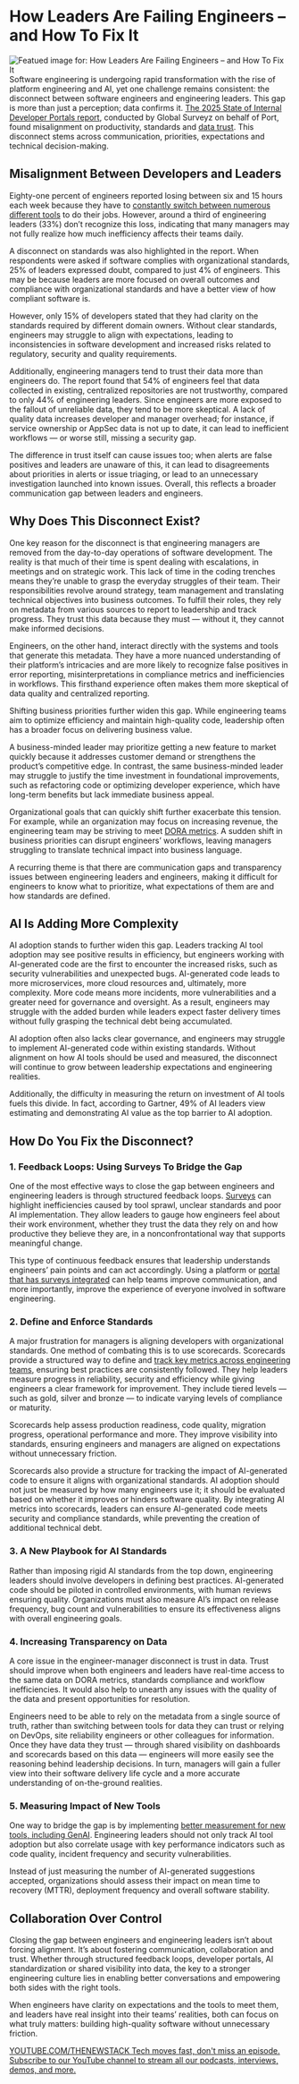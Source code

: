 # How Leaders Are Failing Engineers – and How To Fix It
![Featued image for: How Leaders Are Failing Engineers – and How To Fix It](https://cdn.thenewstack.io/media/2025/03/a85500b8-misalign4-1024x576.png)
Software engineering is undergoing rapid transformation with the rise of platform engineering and AI, yet one challenge remains consistent: the disconnect between software engineers and engineering leaders. This gap is more than just a perception; data confirms it. [The 2025 State of Internal Developer Portals report](https://www.port.io/state-of-internal-developer-portals?utm_campaign=The%20New%20Stack&utm_source=The%20New%20Stack&utm_content=disconnect), conducted by Global Surveyz on behalf of Port, found misalignment on productivity, standards and [data trust](https://thenewstack.io/wp-admin/post.php?post=22780926&action=edit). This disconnect stems across communication, priorities, expectations and technical decision-making.

## Misalignment Between Developers and Leaders
Eighty-one percent of engineers reported losing between six and 15 hours each week because they have to [constantly switch between numerous different tools](https://thenewstack.io/how-to-tackle-tool-sprawl-before-it-becomes-tool-hell/) to do their jobs. However, around a third of engineering leaders (33%) don’t recognize this loss, indicating that many managers may not fully realize how much inefficiency affects their teams daily.

A disconnect on standards was also highlighted in the report. When respondents were asked if software complies with organizational standards, 25% of leaders expressed doubt, compared to just 4% of engineers. This may be because leaders are more focused on overall outcomes and compliance with organizational standards and have a better view of how compliant software is.

However, only 15% of developers stated that they had clarity on the standards required by different domain owners. Without clear standards, engineers may struggle to align with expectations, leading to inconsistencies in software development and increased risks related to regulatory, security and quality requirements.

Additionally, engineering managers tend to trust their data more than engineers do. The report found that 54% of engineers feel that data collected in existing, centralized repositories are not trustworthy, compared to only 44% of engineering leaders. Since engineers are more exposed to the fallout of unreliable data, they tend to be more skeptical. A lack of quality data increases developer and manager overhead; for instance, if service ownership or AppSec data is not up to date, it can lead to inefficient workflows — or worse still, missing a security gap.

The difference in trust itself can cause issues too; when alerts are false positives and leaders are unaware of this, it can lead to disagreements about priorities in alerts or issue triaging, or lead to an unnecessary investigation launched into known issues. Overall, this reflects a broader communication gap between leaders and engineers.

## Why Does This Disconnect Exist?
One key reason for the disconnect is that engineering managers are removed from the day-to-day operations of software development. The reality is that much of their time is spent dealing with escalations, in meetings and on strategic work. This lack of time in the coding trenches means they’re unable to grasp the everyday struggles of their team. Their responsibilities revolve around strategy, team management and translating technical objectives into business outcomes. To fulfill their roles, they rely on metadata from various sources to report to leadership and track progress. They trust this data because they must — without it, they cannot make informed decisions.

Engineers, on the other hand, interact directly with the systems and tools that generate this metadata. They have a more nuanced understanding of their platform’s intricacies and are more likely to recognize false positives in error reporting, misinterpretations in compliance metrics and inefficiencies in workflows. This firsthand experience often makes them more skeptical of data quality and centralized reporting.

Shifting business priorities further widen this gap. While engineering teams aim to optimize efficiency and maintain high-quality code, leadership often has a broader focus on delivering business value.

A business-minded leader may prioritize getting a new feature to market quickly because it addresses customer demand or strengthens the product’s competitive edge. In contrast, the same business-minded leader may struggle to justify the time investment in foundational improvements, such as refactoring code or optimizing developer experience, which have long-term benefits but lack immediate business appeal.

Organizational goals that can quickly shift further exacerbate this tension. For example, while an organization may focus on increasing revenue, the engineering team may be striving to meet [DORA metrics](https://www.port.io/blog/how-to-implement-and-track-dora-metrics-in-your-organization?utm_campaign=The%20New%20Stack&utm_source=The%20New%20Stack&utm_content=disconnect). A sudden shift in business priorities can disrupt engineers’ workflows, leaving managers struggling to translate technical impact into business language.

A recurring theme is that there are communication gaps and transparency issues between engineering leaders and engineers, making it difficult for engineers to know what to prioritize, what expectations of them are and how standards are defined.

## AI Is Adding More Complexity
AI adoption stands to further widen this gap. Leaders tracking AI tool adoption may see positive results in efficiency, but engineers working with AI-generated code are the first to encounter the increased risks, such as security vulnerabilities and unexpected bugs. AI-generated code leads to more microservices, more cloud resources and, ultimately, more complexity. More code means more incidents, more vulnerabilities and a greater need for governance and oversight. As a result, engineers may struggle with the added burden while leaders expect faster delivery times without fully grasping the technical debt being accumulated.

AI adoption often also lacks clear governance, and engineers may struggle to implement AI-generated code within existing standards. Without alignment on how AI tools should be used and measured, the disconnect will continue to grow between leadership expectations and engineering realities.

Additionally, the difficulty in measuring the return on investment of AI tools fuels this divide. In fact, according to Gartner, 49% of AI leaders view estimating and demonstrating AI value as the top barrier to AI adoption.

## How Do You Fix the Disconnect?
### 1. Feedback Loops: Using Surveys To Bridge the Gap
One of the most effective ways to close the gap between engineers and engineering leaders is through structured feedback loops. [Surveys](https://www.port.io/blog/how-to-create-a-developer-experience-survey?utm_campaign=The%20New%20Stack&utm_source=The%20New%20Stack&utm_content=disconnect) can highlight inefficiencies caused by tool sprawl, unclear standards and poor AI implementation. They allow leaders to gauge how engineers feel about their work environment, whether they trust the data they rely on and how productive they believe they are, in a nonconfrontational way that supports meaningful change.

This type of continuous feedback ensures that leadership understands engineers’ pain points and can act accordingly. Using a platform or [portal that has surveys integrated](https://docs.port.io/guides/all/create-surveys/?utm_campaign=The%20New%20Stack&utm_source=The%20New%20Stack&utm_content=disconnect) can help teams improve communication, and more importantly, improve the experience of everyone involved in software engineering.

### 2. Define and Enforce Standards
A major frustration for managers is aligning developers with organizational standards. One method of combating this is to use scorecards. Scorecards provide a structured way to define and [track key metrics across engineering teams](https://thenewstack.io/how-to-track-dora-metrics-in-an-internal-developer-portal/), ensuring best practices are consistently followed. They help leaders measure progress in reliability, security and efficiency while giving engineers a clear framework for improvement. They include tiered levels — such as gold, silver and bronze — to indicate varying levels of compliance or maturity.

Scorecards help assess production readiness, code quality, migration progress, operational performance and more. They improve visibility into standards, ensuring engineers and managers are aligned on expectations without unnecessary friction.

Scorecards also provide a structure for tracking the impact of AI-generated code to ensure it aligns with organizational standards. AI adoption should not just be measured by how many engineers use it; it should be evaluated based on whether it improves or hinders software quality. By integrating AI metrics into scorecards, leaders can ensure AI-generated code meets security and compliance standards, while preventing the creation of additional technical debt.

### 3. A New Playbook for AI Standards
Rather than imposing rigid AI standards from the top down, engineering leaders should involve developers in defining best practices. AI-generated code should be piloted in controlled environments, with human reviews ensuring quality. Organizations must also measure AI’s impact on release frequency, bug count and vulnerabilities to ensure its effectiveness aligns with overall engineering goals.

### 4. Increasing Transparency on Data
A core issue in the engineer-manager disconnect is trust in data. Trust should improve when both engineers and leaders have real-time access to the same data on DORA metrics, standards compliance and workflow inefficiencies. It would also help to unearth any issues with the quality of the data and present opportunities for resolution.

Engineers need to be able to rely on the metadata from a single source of truth, rather than switching between tools for data they can trust or relying on DevOps, site reliability engineers or other colleagues for information. Once they have data they trust — through shared visibility on dashboards and scorecards based on this data — engineers will more easily see the reasoning behind leadership decisions. In turn, managers will gain a fuller view into their software delivery life cycle and a more accurate understanding of on-the-ground realities.

### 5. Measuring Impact of New Tools
One way to bridge the gap is by implementing [better measurement for new tools, including GenAI](https://www.port.io/blog/measure-roi-genai-tools?utm_campaign=The%20New%20Stack&utm_source=The%20New%20Stack&utm_content=disconnect). Engineering leaders should not only track AI tool adoption but also correlate usage with key performance indicators such as code quality, incident frequency and security vulnerabilities.

Instead of just measuring the number of AI-generated suggestions accepted, organizations should assess their impact on mean time to recovery (MTTR), deployment frequency and overall software stability.

## Collaboration Over Control
Closing the gap between engineers and engineering leaders isn’t about forcing alignment. It’s about fostering communication, collaboration and trust. Whether through structured feedback loops, developer portals, AI standardization or shared visibility into data, the key to a stronger engineering culture lies in enabling better conversations and empowering both sides with the right tools.

When engineers have clarity on expectations and the tools to meet them, and leaders have real insight into their teams’ realities, both can focus on what truly matters: building high-quality software without unnecessary friction.

[
YOUTUBE.COM/THENEWSTACK
Tech moves fast, don't miss an episode. Subscribe to our YouTube
channel to stream all our podcasts, interviews, demos, and more.
](https://youtube.com/thenewstack?sub_confirmation=1)